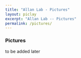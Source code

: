 ```yaml
---
title: "Allan Lab - Pictures"
layout: piclay
excerpt: "Allan Lab -- Pictures"
permalink: /pictures/
---
```


### Pictures

 to be added later
